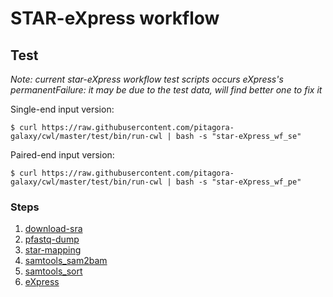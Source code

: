# STAR-eXpress workflow

## Test

*Note: current star-eXpress workflow test scripts occurs eXpress's permanentFailure: it may be due to the test data, will find better one to fix it*

Single-end input version:

```
$ curl https://raw.githubusercontent.com/pitagora-galaxy/cwl/master/test/bin/run-cwl | bash -s "star-eXpress_wf_se"
```

Paired-end input version:

```
$ curl https://raw.githubusercontent.com/pitagora-galaxy/cwl/master/test/bin/run-cwl | bash -s "star-eXpress_wf_pe"
```

### Steps

1. [download-sra](/tools/download-sra)
2. [pfastq-dump](/tools/pfastq-dump)
3. [star-mapping](/tools/star/mapping)
4. [samtools_sam2bam](/tools/samtools/sam2bam)
5. [samtools_sort](/tools/samtools/sort)
6. [eXpress](/tools/eXpress)
